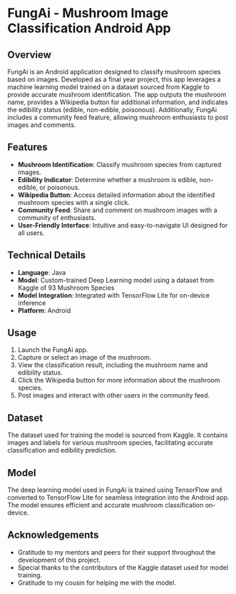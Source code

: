 # FungAi - Mushroom Image Classification Android App

## Overview
FungAi is an Android application designed to classify mushroom species based on images. Developed as a final year project, this app leverages a machine learning model trained on a dataset sourced from Kaggle to provide accurate mushroom identification. The app outputs the mushroom name, provides a Wikipedia button for additional information, and indicates the edibility status (edible, non-edible, poisonous). Additionally, FungAi includes a community feed feature, allowing mushroom enthusiasts to post images and comments.

## Features
- **Mushroom Identification**: Classify mushroom species from captured images.
- **Edibility Indicator**: Determine whether a mushroom is edible, non-edible, or poisonous.
- **Wikipedia Button**: Access detailed information about the identified mushroom species with a single click.
- **Community Feed**: Share and comment on mushroom images with a community of enthusiasts.
- **User-Friendly Interface**: Intuitive and easy-to-navigate UI designed for all users.

## Technical Details
- **Language**: Java
- **Model**: Custom-trained Deep Learning model using a dataset from Kaggle of 93 Mushroom Species
- **Model Integration**: Integrated with TensorFlow Lite for on-device inference
- **Platform**: Android

## Usage
1. Launch the FungAi app.
2. Capture or select an image of the mushroom.
3. View the classification result, including the mushroom name and edibility status.
4. Click the Wikipedia button for more information about the mushroom species.
5. Post images and interact with other users in the community feed.

## Dataset
The dataset used for training the model is sourced from Kaggle. It contains images and labels for various mushroom species, facilitating accurate classification and edibility prediction.

## Model
The deep learning model used in FungAi is trained using TensorFlow and converted to TensorFlow Lite for seamless integration into the Android app. The model ensures efficient and accurate mushroom classification on-device.

## Acknowledgements
- Gratitude to my mentors and peers for their support throughout the development of this project.
- Special thanks to the contributors of the Kaggle dataset used for model training.
- Gratitude to my cousin for helping me with the model.

